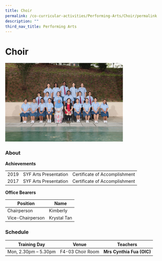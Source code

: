 ```yaml
---
title: Choir
permalink: /co-curricular-activities/Performing-Arts/Choir/permalink
description: ""
third_nav_title: Performing Arts
---
```

Choir
=====

<img src="/images/choir.png" style="width:75%">

### About 
**Achievements**

|  |  |  |
|---|---|---|
| 2019 | SYF Arts Presentation | Certificate of Accomplishment |
| 2017 | SYF Arts Presentation  | Certificate of Accomplishment |


**Office Bearers**

| Position | Name |
|---|---|
| Chairperson | Kimberly  |
| Vice-Chairperson | Krystal Tan |

### Schedule

| Training Day | Venue | Teachers |
|---|---|---|
| Mon, 2.30pm – 5.30pm | F4-03 Choir Room | **Mrs Cynthia Fua (OIC)** |